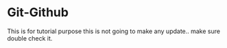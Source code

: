 # Git-Github
This is for tutorial purpose
this is not going to make any update..
make sure double check it.
